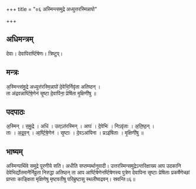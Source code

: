 +++
title = "०६ अस्मिन्त्समुद्रे अध्युत्तरस्मिन्नापो"

+++
## अधिमन्त्रम्
देवाः। देवापिरार्ष्टिषेणः। त्रिष्टुप्।

## मन्त्रः
अ॒स्मिन्त्स॑मु॒द्रे अध्युत्त॑रस्मि॒न्नापो॑ दे॒वेभि॒र्निवृ॑ता अतिष्ठन् ।  
ता अ॑द्रवन्नार्ष्टिषे॒णेन॑ सृ॒ष्टा दे॒वापि॑ना॒ प्रेषि॑ता मृ॒क्षिणी॑षु ॥

## पदपाठः
अ॒स्मिन् । स॒मु॒द्रे । अधि॑ । उत्ऽत॑रस्मिन् । आपः॑ । दे॒वेभिः॑ । निऽवृ॑ताः । अ॒ति॒ष्ठ॒न् ।  
ताः । अ॒द्र॒व॒न् । आ॒र्ष्टि॒षे॒णेन॑ । सृ॒ष्टाः । दे॒वऽआ॑पिना । प्रऽइ॑षिताः । मृ॒क्षिणी॑षु ॥

## भाष्यम्
अस्मिन्पार्थिवे समुद्रे पूरणीये सति। अधीति सप्तम्यर्थानुवादी। उत्तरस्मिन्समुद्रेऽन्तरिक्षाख्य आप उदकानि देवेभिर्द्योतमानैर्निव्रुता निरुद्धा अतिष्ठन् ता आप आर्ष्टिषेणेनर्ष्टिषेणस्य पुत्रेण देवापिना सृष्टाः प्रेषिताः प्रकर्षेणेच्छां प्राप्ताः काङ्क्षिता मृक्षिणेषु मृष्टवतीषु परिम्रुष्टासु स्थलीष्वद्रवन्। स्रवन्ति॥६॥